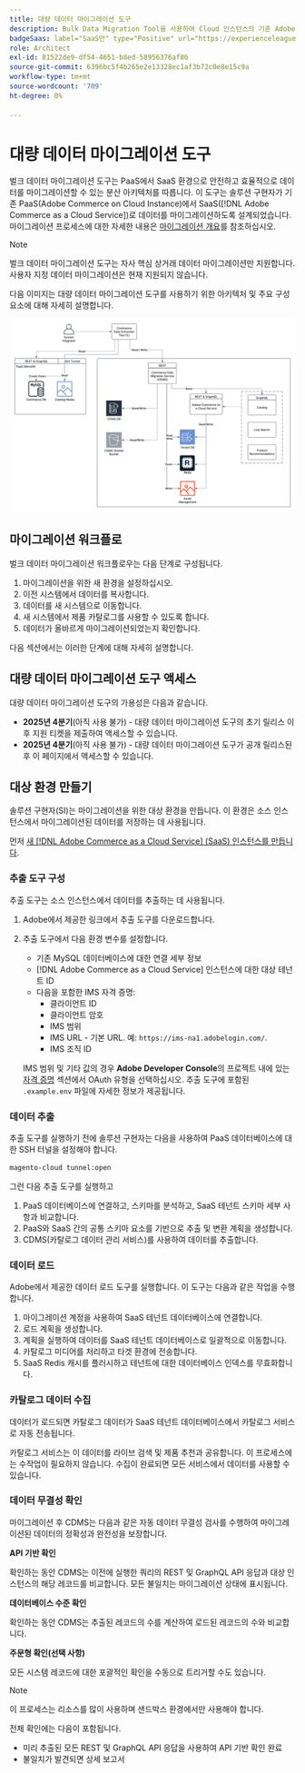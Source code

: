 ```yaml
---
title: 대량 데이터 마이그레이션 도구
description: Bulk Data Migration Tool을 사용하여 Cloud 인스턴스의 기존 Adobe Commerce에서  [!DNL Adobe Commerce as a Cloud Service] (으)로 데이터를 마이그레이션하는 방법에 대해 알아봅니다.
badgeSaas: label="SaaS만" type="Positive" url="https://experienceleague.adobe.com/ko/docs/commerce/user-guides/product-solutions" tooltip="Adobe Commerce as a Cloud Service 및 Adobe Commerce Optimizer 프로젝트에만 적용됩니다(Adobe 관리 SaaS 인프라)."
role: Architect
exl-id: 81522de9-df54-4651-b8ed-58956376af86
source-git-commit: 6396bc5f4b265e2e13328ec1af3b72c0e8e15c9a
workflow-type: tm+mt
source-wordcount: '709'
ht-degree: 0%

---
```


# 대량 데이터 마이그레이션 도구

벌크 데이터 마이그레이션 도구는 PaaS에서 SaaS 환경으로 안전하고 효율적으로 데이터를 마이그레이션할 수 있는 분산 아키텍처를 따릅니다. 이 도구는 솔루션 구현자가 기존 PaaS(Adobe Commerce on Cloud Instance)에서 SaaS([!DNL Adobe Commerce as a Cloud Service])로 데이터를 마이그레이션하도록 설계되었습니다. 마이그레이션 프로세스에 대한 자세한 내용은 [마이그레이션 개요](./overview.md)를 참조하십시오.

>[!NOTE]
>
>벌크 데이터 마이그레이션 도구는 자사 핵심 상거래 데이터 마이그레이션만 지원합니다. 사용자 지정 데이터 마이그레이션은 현재 지원되지 않습니다.

다음 이미지는 대량 데이터 마이그레이션 도구를 사용하기 위한 아키텍처 및 주요 구성 요소에 대해 자세히 설명합니다.

![대량 데이터 마이그레이션 도구 아키텍처](../assets/bulk-data-diagram.png)

## 마이그레이션 워크플로

벌크 데이터 마이그레이션 워크플로우는 다음 단계로 구성됩니다.

1. 마이그레이션을 위한 새 환경을 설정하십시오.
1. 이전 시스템에서 데이터를 복사합니다.
1. 데이터를 새 시스템으로 이동합니다.
1. 새 시스템에서 제품 카탈로그를 사용할 수 있도록 합니다.
1. 데이터가 올바르게 마이그레이션되었는지 확인합니다.

다음 섹션에서는 이러한 단계에 대해 자세히 설명합니다.

## 대량 데이터 마이그레이션 도구 액세스

대량 데이터 마이그레이션 도구의 가용성은 다음과 같습니다.

- **2025년 4분기**(아직 사용 불가) - 대량 데이터 마이그레이션 도구의 초기 릴리스 이후 지원 티켓을 제출하여 액세스할 수 있습니다.
- **2025년 4분기**(아직 사용 불가) - 대량 데이터 마이그레이션 도구가 공개 릴리스된 후 이 페이지에서 액세스할 수 있습니다.

## 대상 환경 만들기

솔루션 구현자(SI)는 마이그레이션을 위한 대상 환경을 만듭니다. 이 환경은 소스 인스턴스에서 마이그레이션된 데이터를 저장하는 데 사용됩니다.

먼저 [새  [!DNL Adobe Commerce as a Cloud Service] (SaaS) 인스턴스를 만듭니다](../getting-started.md#create-an-instance).

### 추출 도구 구성

추출 도구는 소스 인스턴스에서 데이터를 추출하는 데 사용됩니다.

1. Adobe에서 제공한 링크에서 추출 도구를 다운로드합니다.
1. 추출 도구에서 다음 환경 변수를 설정합니다.
   - 기존 MySQL 데이터베이스에 대한 연결 세부 정보
   - [!DNL Adobe Commerce as a Cloud Service] 인스턴스에 대한 대상 테넌트 ID
   - 다음을 포함한 IMS 자격 증명:
      - 클라이언트 ID
      - 클라이언트 암호
      - IMS 범위
      - IMS URL - 기본 URL. 예: `https://ims-na1.adobelogin.com/`.
      - IMS 조직 ID

   IMS 범위 및 기타 값의 경우 **Adobe Developer Console**&#x200B;의 프로젝트 내에 있는 [자격 증명](https://developer.adobe.com/console/) 섹션에서 OAuth 유형을 선택하십시오. 추출 도구에 포함된 `.example.env` 파일에 자세한 정보가 제공됩니다.

### 데이터 추출

추출 도구를 실행하기 전에 솔루션 구현자는 다음을 사용하여 PaaS 데이터베이스에 대한 SSH 터널을 설정해야 합니다.

```bash
magento-cloud tunnel:open
```

그런 다음 추출 도구를 실행하고

1. PaaS 데이터베이스에 연결하고, 스키마를 분석하고, SaaS 테넌트 스키마 세부 사항과 비교합니다.
1. PaaS와 SaaS 간의 공통 스키마 요소를 기반으로 추출 및 변환 계획을 생성합니다.
1. CDMS(카탈로그 데이터 관리 서비스)를 사용하여 데이터를 추출합니다.

### 데이터 로드

Adobe에서 제공한 데이터 로드 도구를 실행합니다. 이 도구는 다음과 같은 작업을 수행합니다.

1. 마이그레이션 계정을 사용하여 SaaS 테넌트 데이터베이스에 연결합니다.
1. 로드 계획을 생성합니다.
1. 계획을 실행하여 데이터를 SaaS 테넌트 데이터베이스로 일괄적으로 이동합니다.
1. 카탈로그 미디어를 처리하고 타겟 환경에 전송합니다.
1. SaaS Redis 캐시를 플러시하고 테넌트에 대한 데이터베이스 인덱스를 무효화합니다.

### 카탈로그 데이터 수집

데이터가 로드되면 카탈로그 데이터가 SaaS 테넌트 데이터베이스에서 카탈로그 서비스로 자동 전송됩니다.

카탈로그 서비스는 이 데이터를 라이브 검색 및 제품 추천과 공유합니다. 이 프로세스에는 수작업이 필요하지 않습니다. 수집이 완료되면 모든 서비스에서 데이터를 사용할 수 있습니다.

### 데이터 무결성 확인

마이그레이션 후 CDMS는 다음과 같은 자동 데이터 무결성 검사를 수행하여 마이그레이션된 데이터의 정확성과 완전성을 보장합니다.

**API 기반 확인**

확인하는 동안 CDMS는 이전에 실행한 쿼리의 REST 및 GraphQL API 응답과 대상 인스턴스의 해당 레코드를 비교합니다. 모든 불일치는 마이그레이션 상태에 표시됩니다.

**데이터베이스 수준 확인**

확인하는 동안 CDMS는 추출된 레코드의 수를 계산하여 로드된 레코드의 수와 비교합니다.

**주문형 확인(선택 사항)**

모든 시스템 레코드에 대한 포괄적인 확인을 수동으로 트리거할 수도 있습니다.

>[!NOTE]
>
>이 프로세스는 리소스를 많이 사용하며 샌드박스 환경에서만 사용해야 합니다.

전체 확인에는 다음이 포함됩니다.

- 미리 추출된 모든 REST 및 GraphQL API 응답을 사용하여 API 기반 확인 완료
- 불일치가 발견되면 상세 보고서
